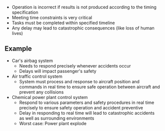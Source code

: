 - Operation is incorrect if results is not produced according to the timing specification
- Meeting time constraints is very critical
- Tasks must be completed within specified timeline
- Any delay may lead to catastrophic consequences (like loss of human lives)

## Example
- Car's airbag system
	- Needs to respond precisely whenever accidents occur
	- Delays will impact passenger's safety
- Air traffic control system
	- System must process and response to aircraft position and commands in real time to ensure safe operation between aircraft and prevent any collisions
- Chemical power plant control system
	- Respond to various parameters and safety procedures in real time precisely to ensure safety operation and accident preventive
	- Delay in responding to real time will lead to catastrophic accidents as well as surrounding environments
	- Worst case: Power plant explode